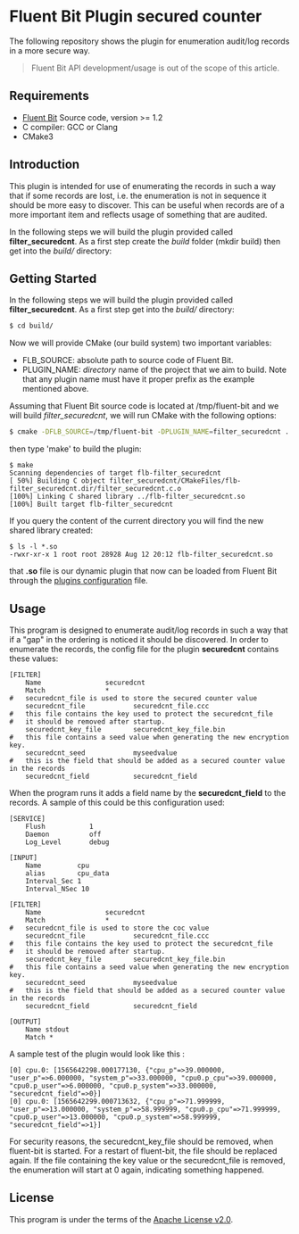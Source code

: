 # Fluent Bit Plugin secured counter

The following repository shows the plugin for enumeration audit/log records in a more secure way.

>  Fluent Bit API development/usage is out of the scope of this article.

## Requirements

- [Fluent Bit](https://fluentbit.io) Source code, version >= 1.2
- C compiler: GCC or Clang
- CMake3

## Introduction
This plugin is intended for use of enumerating the records in such a way that if some records are lost, i.e. the
enumeration is not in sequence it should be more easy to discover.
This can be useful when records are of a more important item and reflects usage of something that are audited.

In the following steps we will build the plugin provided called __filter_securedcnt__. As a first step create the _build_ folder (mkdir build) then get into the _build/_ directory:

## Getting Started

In the following steps we will build the plugin provided called __filter_securedcnt__. As a first step get into the _build/_ directory:

```bash
$ cd build/
```

Now we will provide CMake (our build system) two important variables:

- FLB\_SOURCE: absolute path to source code of Fluent Bit.
- PLUGIN\_NAME: _directory_ name of the project that we aim to build. Note that any plugin name must have it proper prefix as the example mentioned above.

Assuming that Fluent Bit source code is located at /tmp/fluent-bit and we will build _filter\_securedcnt_, we will run CMake with the following options:

```bash
$ cmake -DFLB_SOURCE=/tmp/fluent-bit -DPLUGIN_NAME=filter_securedcnt ../
```

then type 'make' to build the plugin:

```
$ make
Scanning dependencies of target flb-filter_securedcnt
[ 50%] Building C object filter_securedcnt/CMakeFiles/flb-filter_securedcnt.dir/filter_securedcnt.c.o
[100%] Linking C shared library ../flb-filter_securedcnt.so
[100%] Built target flb-filter_securedcnt

```

If you query the content of the current directory you will find the new shared library created:

```
$ ls -l *.so
-rwxr-xr-x 1 root root 28928 Aug 12 20:12 flb-filter_securedcnt.so
```

that __.so__ file is our dynamic plugin that now can be loaded from Fluent Bit through the [plugins configuration](https://github.com/fluent/fluent-bit/blob/master/conf/plugins.conf) file.


## Usage
This program is designed to enumerate audit/log records in such a way that if a "gap" in the ordering is noticed 
it should be discovered. In order to enumerate the records, the config file for the plugin __securedcnt__ contains these values:
```
[FILTER]
    Name                securedcnt
    Match               *
#   securedcnt_file is used to store the secured counter value
    securedcnt_file            securedcnt_file.ccc
#   this file contains the key used to protect the securedcnt_file
#   it should be removed after startup.
    securedcnt_key_file        securedcnt_key_file.bin
#   this file contains a seed value when generating the new encryption key.
    securedcnt_seed            myseedvalue
#   this is the field that should be added as a secured counter value in the records
    securedcnt_field           securedcnt_field
```
When the program runs it adds a field name by the __securedcnt_field__ to the records.
A sample of this could be this configuration used:
```
[SERVICE]
    Flush           1
    Daemon          off
    Log_Level       debug

[INPUT]
    Name         cpu
    alias        cpu_data
    Interval_Sec 1
    Interval_NSec 10

[FILTER]
    Name                securedcnt
    Match               *
#   securedcnt_file is used to store the coc value
    securedcnt_file            securedcnt_file.ccc
#   this file contains the key used to protect the securedcnt_file
#   it should be removed after startup.
    securedcnt_key_file        securedcnt_key_file.bin
#   this file contains a seed value when generating the new encryption key.
    securedcnt_seed            myseedvalue
#   this is the field that should be added as a secured counter value in the records
    securedcnt_field           securedcnt_field

[OUTPUT]
    Name stdout
    Match *
```
A sample test of the plugin would look like this :
```
[0] cpu.0: [1565642298.000177130, {"cpu_p"=>39.000000, "user_p"=>6.000000, "system_p"=>33.000000, "cpu0.p_cpu"=>39.000000, "cpu0.p_user"=>6.000000, "cpu0.p_system"=>33.000000, "securedcnt_field"=>0}]
[0] cpu.0: [1565642299.000713632, {"cpu_p"=>71.999999, "user_p"=>13.000000, "system_p"=>58.999999, "cpu0.p_cpu"=>71.999999, "cpu0.p_user"=>13.000000, "cpu0.p_system"=>58.999999, "securedcnt_field"=>1}]
```
For security reasons, the securedcnt_key_file should be removed, when fluent-bit is started. For a restart of fluent-bit,
the file should be replaced again.
If the file containing the key value or the securedcnt_file is removed, the enumeration will start at 0 again, indicating something happened.

## License

This program is under the terms of the [Apache License v2.0](http://www.apache.org/licenses/LICENSE-2.0).
